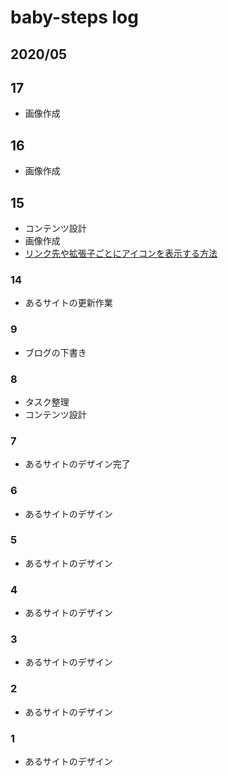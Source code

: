 
# baby-steps log

## 2020/05

## 17

* 画像作成

## 16

* 画像作成

## 15

* コンテンツ設計
* 画像作成
* [リンク先や拡張子ごとにアイコンを表示する方法](https://www.nxworld.net/tips/change-the-icon-for-each-extension.html)

### 14

* あるサイトの更新作業

### 9

* ブログの下書き

### 8

* タスク整理
* コンテンツ設計

### 7

* あるサイトのデザイン完了

### 6

* あるサイトのデザイン

### 5

* あるサイトのデザイン

### 4

* あるサイトのデザイン

### 3

* あるサイトのデザイン

### 2

* あるサイトのデザイン

### 1

* あるサイトのデザイン